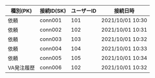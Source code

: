 |種別(PK)|接続ID(SK)|ユーザーID|接続日時|
|---|---|---|---|
|依頼|conn001|101|2021/10/01 10:30|
|依頼|conn002|102|2021/10/01 10:31|
|依頼|conn003|103|2021/10/01 10:32|
|依頼|conn004|104|2021/10/01 10:33|
|依頼|conn005|105|2021/10/01 10:34|
|VA発注履歴|conn006|102|2021/10/01 10:32|
